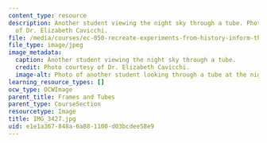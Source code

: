 ```yaml
---
content_type: resource
description: Another student viewing the night sky through a tube. Photo courtesy
  of Dr. Elizabeth Cavicchi.
file: /media/courses/ec-050-recreate-experiments-from-history-inform-the-future-from-the-past-galileo-january-iap-2010/e1e1a367848a6a881100d03bcdee58e9_IMG_3427.jpg
file_type: image/jpeg
image_metadata:
  caption: Another student viewing the night sky through a tube.
  credit: Photo courtesy of Dr. Elizabeth Cavicchi.
  image-alt: Photo of another student looking through a tube at the night sky.
learning_resource_types: []
ocw_type: OCWImage
parent_title: Frames and Tubes
parent_type: CourseSection
resourcetype: Image
title: IMG_3427.jpg
uid: e1e1a367-848a-6a88-1100-d03bcdee58e9
---
```

